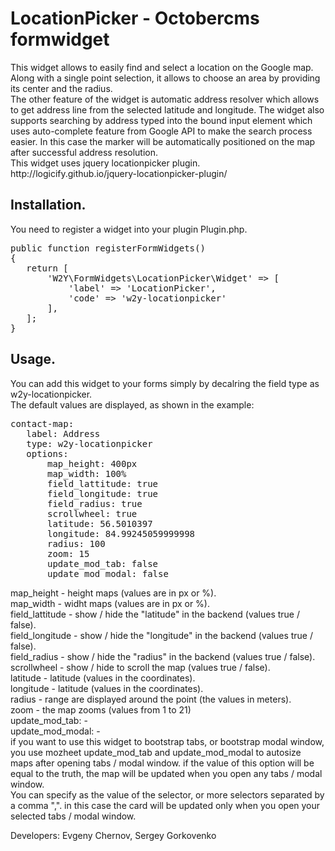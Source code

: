 <h1>LocationPicker - Octobercms formwidget</h1>
This widget allows to easily find and select a location on the Google map. Along with a single point selection, it allows to choose an area by providing its center and the radius.<br>
The other feature of the widget is automatic address resolver which allows to get address line from the selected latitude and longitude. The widget also supports searching by address typed into the bound input element which uses auto-complete feature from Google API to make the search process easier. In this case the marker will be automatically positioned on the map after successful address resolution.<br>
This widget uses jquery locationpicker plugin.<br>
http://logicify.github.io/jquery-locationpicker-plugin/<br>

<h2>Installation.</h2>
You need to register a widget into your plugin Plugin.php.
<pre>
public function registerFormWidgets()
{
   return [
       'W2Y\FormWidgets\LocationPicker\Widget' => [
           'label' => 'LocationPicker',
           'code' => 'w2y-locationpicker'
       ],
   ];
}
</pre>

<h2>Usage.</h2>

You can add this widget to your forms simply by decalring the field type as w2y-locationpicker.<br>
The default values are displayed, as shown in the example:<br>
<pre>
contact-map:
   label: Address
   type: w2y-locationpicker
   options: 
       map_height: 400px
       map_width: 100%
       field_lattitude: true
       field_longitude: true
       field_radius: true
       scrollwheel: true
       latitude: 56.5010397
       longitude: 84.99245059999998
       radius: 100
       zoom: 15
       update_mod_tab: false
       update_mod_modal: false
</pre>
map_height - height maps (values are in px or %).<br>
map_width - widht maps (values are in px or %).<br>
field_lattitude - show / hide the "latitude" in the backend (values true / false).<br>
field_longitude - show / hide the "longitude" in the backend (values true / false).<br>
field_radius - show / hide the "radius" in the backend (values true / false).<br>
scrollwheel - show / hide to scroll the map (values true / false).<br>
latitude - latitude (values in the coordinates).<br>
longitude - latitude (values in the coordinates).<br>
radius - range are displayed around the point (the values in meters).<br>
zoom - the map zooms (values from 1 to 21)<br>
update_mod_tab: -<br>
update_mod_modal: -<br>
if you want to use this widget to bootstrap tabs, or bootstrap modal window, you use mozheet update_mod_tab and update_mod_modal to autosize maps after opening tabs / modal window. if the value of this option will be equal to the truth, the map will be updated when you open any tabs / modal window.<br>
You can specify as the value of the selector, or more selectors separated by a comma ",". in this case the card will be updated only when you open your selected tabs / modal window.<br>

Developers: Evgeny Chernov, Sergey Gorkovenko
